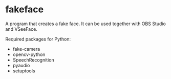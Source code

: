 # fakeface
A program that creates a fake face. It can be used together with OBS Studio and VSeeFace.

Required packages for Python:
- fake-camera
- opencv-python
- SpeechRecognition
- pyaudio
- setuptools
